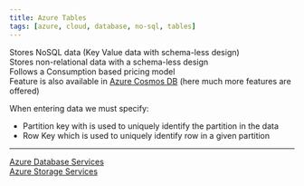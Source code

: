 ```yaml
---
title: Azure Tables
tags: [azure, cloud, database, no-sql, tables]
---
```


Stores NoSQL data (Key Value data with schema-less design)  
Stores non-relational data with a schema-less design  
Follows a Consumption based pricing model  
Feature is also available in [Azure Cosmos DB](../Azure%20Cosmos%20DB/Azure%20Cosmos%20DB.md) (here much more features are offered)

When entering data we must specify:

* Partition key with is used to uniquely identify the partition in the data
* Row Key which is used to uniquely identify row in a given partition

---

[Azure Database Services](../Azure%20Database%20Services.md)  
[Azure Storage Services](../../Azure%20Storage%20Services/Azure%20Storage%20Services.md)